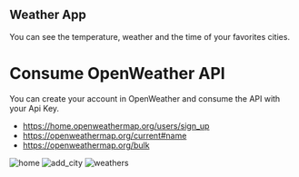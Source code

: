 ## Weather App

You can see the temperature, weather and the time of your favorites cities.

# Consume OpenWeather API
You can create your account in OpenWeather and consume the API with your Api Key.

* https://home.openweathermap.org/users/sign_up
* https://openweathermap.org/current#name
* https://openweathermap.org/bulk

![home](https://github.com/user-attachments/assets/d8f72ae7-4197-4e6b-ba46-98ae132229c8)
![add_city](https://github.com/user-attachments/assets/e8897ce2-3991-49cc-b265-74718854238f)
![weathers](https://github.com/user-attachments/assets/6a68df10-cd75-45c3-8c79-b22dddbe1782)

